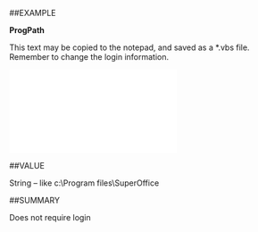 
##EXAMPLE

**ProgPath**

This text may be copied to the notepad, and saved as a *.vbs file. Remember to change the login information.

![](..\..\Examples\vbs\SOSettings.ProgPath.vbs.txt)


##VALUE

String – like c:\Program files\SuperOffice


##SUMMARY

Does not require login

